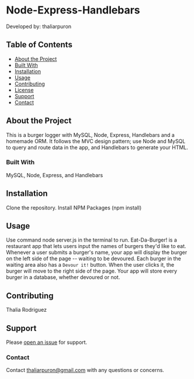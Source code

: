 # Node-Express-Handlebars
  Developed by: thaliarpuron

  ## Table of Contents
  - [About the Project](#about-the-project)
  - [Built With](#built-with)
  - [Installation](#installation)
  - [Usage](#usage)
  - [Contributing](#contributing)
  - [License](#license)
  - [Support](#support)
  - [Contact](#contact)

  ## About the Project
  This is a burger logger with MySQL, Node, Express, Handlebars and a homemade ORM. It follows the MVC design pattern; use Node and MySQL to query and route data in the app, and Handlebars to generate your HTML.
  ### Built With
  MySQL, Node, Express, and Handlebars
  ## Installation
  Clone the repository. Install NPM Packages (npm install)
  ## Usage
  Use command node server.js in the terminal to run. Eat-Da-Burger! is a restaurant app that lets users input the names of burgers they'd like to eat. Whenever a user submits a burger's name, your app will display the burger on the left side of the page -- waiting to be devoured. Each burger in the waiting area also has a `Devour it!` button. When the user clicks it, the burger will move to the right side of the page. Your app will store every burger in a database, whether devoured or not.
  ## Contributing
  Thalia Rodriguez
  ## Support
  Please [open an issue](https://github.com/thaliarpuron/Node-Express-Handlebars/issues/new) for support.
  ### Contact
  Contact thaliarpuron@gmail.com with any questions or concerns.
  